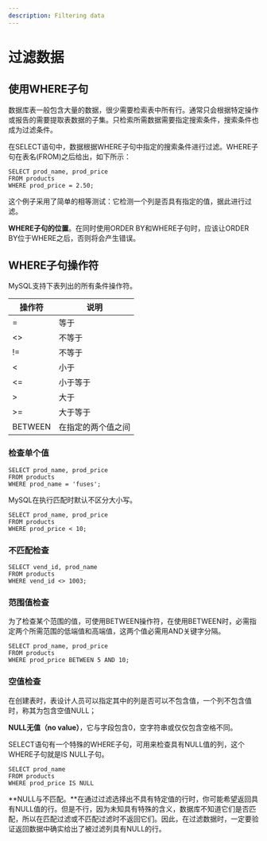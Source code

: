 ```yaml
---
description: Filtering data
---
```


# 过滤数据

## 使用WHERE子句

数据库表一般包含大量的数据，很少需要检索表中所有行。通常只会根据特定操作或报告的需要提取表数据的子集。只检索所需数据需要指定搜索条件，搜索条件也成为过滤条件。

在SELECT语句中，数据根据WHERE子句中指定的搜索条件进行过滤。WHERE子句在表名(FROM)之后给出，如下所示：

```mysql
SELECT prod_name, prod_price
FROM products
WHERE prod_price = 2.50;
```

这个例子采用了简单的相等测试：它检测一个列是否具有指定的值，据此进行过滤。

**WHERE子句的位置**。在同时使用ORDER BY和WHERE子句时，应该让ORDER BY位于WHERE之后，否则将会产生错误。

## WHERE子句操作符

MySQL支持下表列出的所有条件操作符。

| 操作符  | 说明               |
| ------- | ------------------ |
| =       | 等于               |
| <>      | 不等于             |
| !=      | 不等于             |
| <       | 小于               |
| <=      | 小于等于           |
| >       | 大于               |
| >=      | 大于等于           |
| BETWEEN | 在指定的两个值之间 |

### 检查单个值

```mysql
SELECT prod_name, prod_price
FROM products
WHERE prod_name = 'fuses';
```

MySQL在执行匹配时默认不区分大小写。

```mysql
SELECT prod_name, prod_price
FROM products
WHERE prod_price < 10;
```

### 不匹配检查

```mysql
SELECT vend_id, prod_name
FROM products
WHERE vend_id <> 1003;
```

### 范围值检查

为了检查某个范围的值，可使用BETWEEN操作符，在使用BETWEEN时，必需指定两个所需范围的低端值和高端值，这两个值必需用AND关键字分隔。

```mysql
SELECT prod_name, prod_price
FROM products
WHERE prod_price BETWEEN 5 AND 10;
```

### 空值检查

在创建表时，表设计人员可以指定其中的列是否可以不包含值，一个列不包含值时，称其为包含空值NULL；

**NULL无值（no value）**，它与字段包含0，空字符串或仅仅包含空格不同。

SELECT语句有一个特殊的WHERE子句，可用来检查具有NULL值的列，这个WHERE子句就是IS NULL子句。

```mysql
SELECT prod_name
FROM products
WHERE prod_price IS NULL
```

**NULL与不匹配。**在通过过滤选择出不具有特定值的行时，你可能希望返回具有NULL值的行。但是不行，因为未知具有特殊的含义，数据库不知道它们是否匹配，所以在匹配过滤或不匹配过滤时不返回它们。因此，在过滤数据时，一定要验证返回数据中确实给出了被过滤列具有NULL的行。